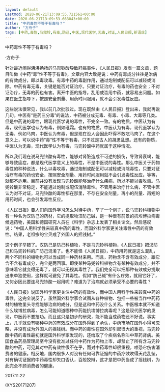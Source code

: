 ```yaml
---
layout: default
Lastmod: 2020-06-21T13:09:55.721561+00:00
date: 2020-06-21T13:09:53.663043+00:00
title: "中药毒性不等于有毒吗？"
author: "方舟子"
tags: [中药,毒性,马兜铃,有毒,防己,中医,现代医学,无毒,对证,人民日报,新语丝]
---
```


中药毒性不等于有毒吗？

·方舟子·

针对最近闹得沸沸扬扬的马兜铃酸导致肝癌事件，《人民日报》发表一篇文章，题目叫做《中药“毒”性不等于有毒》，文章内容大致是说：中药有毒成分往往是治病的有效成分，即以毒攻毒。有毒中药的毒副作用，通过炮制或配伍可以减轻或消除。中药有毒无毒，关键是能否对证治疗。只要对证治疗，有毒的药也安全；不对证治疗，无毒的药也有害。离开中医的指导，乱用或滥用中药，就容易出问题。如果在医生指导下，按照安全剂量、用药时间服用，就不会引发毒性反应。

这些说法很常见，我以前几次批驳过。现在既然由《人民日报》登出来，我就再说几句。中医有“是药三分毒”的说法，中药被分成无毒、有毒、小毒、大毒等几类。但是中药说的毒性，跟现代医学说的毒性，不完全一致。有的物质，中医认为有毒，现代医学也认为有毒，例如砒霜。也有的物质，中医认为有毒，现代医学认为无毒，例如马肉，中医认为有毒，但是现在没人会因此吓得不敢吃马肉了。在这个意义上，可以说中药“毒”性不等于有毒，只不过是古人的胡思乱想。还有的物质，中医认为无毒，现代医学认为有毒，马兜铃酸中药就属于这种情况。

所以我们现在说马兜铃酸有毒性，能够对肾脏造成不可逆的损伤，导致肾衰竭，能够导致癌症，都是现代医学意义上的毒性，不是中医说的毒性。那么中医关于药物毒性的种种说法，什么以毒攻毒，通过炮制或配伍可以减轻或消除毒性，只要对证治疗有毒的药也安全，按照安全剂量、用药时间服用就不会引发毒性反应，等等，就都不适用。目前并没有发现马兜铃酸能够治疗什么疾病，所以不能以毒攻毒。马兜铃酸非常稳定，不能通过炮制或配伍消除毒性。不管用来治疗什么病，不管中医认为对不对证，马兜铃酸的毒性都在那里，不存在安全剂量，再小的剂量、再短的用药时间，也会引发毒性反应。

《人民日报》要人们向国外学习怎么对待中药，举了一个例子，说马兜铃科植物中有一种名为汉防己的药材，它的提取物汉防己碱，是一种很有前景的抗埃博拉病毒候选药物，美国和德国研究人员在《科学》杂志上发表了相关论文。然后感叹说：“中国人用科学性来较真中药的毒性，而国外科学家更关注毒性中药的有效性。结果，老祖宗的宝贝成了外国人的摇钱树。”

这个例子举错了。汉防己是防己科植物，不是马兜铃科植物，《人民日报》把汉防己和马兜铃科的广防己混淆了。也不能怪《人民日报》，中药用药就是这么混乱，两个不同科的植物也可以当成同一种药材来用。而且，药物含不含有效成分，跟它含不含有毒成分，完全是两回事。即使某种马兜铃科植物含有某种有效成分，并不意味着它就变得无毒了，就可以无视其毒性了。我们完全可以把那种有效成分提取出来单独使用，这样就可避免了其毒性。假如“防己碱”有什么疗效，就用它好了，又何必因此要连马兜铃酸一起用呢？难道为了治病就必须承受不必要的毒性？

《人民日报》说国外科学家更关注中药的有效性，而中国人用科学性来较真中药的毒性，这完全说反了。虽然国外科学家会试图从各种植物、包括一些被当作中药药材的植物里头寻找能够治病的成分，但是这和中药没什么关系。中医根本就不知道什么埃博拉病毒，怎么可能知道哪种中药能抗埃博拉病毒呢？这是现代医学的发现，中医药不要抢功。而且这只是初步的研究，能不能当成药物还不好说。事实上，几乎就没有哪种中药的有效成分在国外得到了承认，中药市场在国外小得可忽略，并没有成为外国人的摇钱树。而中药的毒性在国外却引起很大的重视，马兜铃酸中药的毒性最初就是国外科学家发现的，还给取了个疾病名称叫中草药肾病。美国食品药品管理局至今没有批准过任何中药作为药物上市，却禁止了所有含马兜铃酸的中药，可见其对中药有效性很不在乎，而对中药毒性却很重视，唯恐它伤害消费者的健康。相反地，国内很多人对没有任何可靠证据的中药疗效吹得天花乱坠，对有确切证据的中药毒性却矢口否认，百般狡辩，这才是把中药当成了摇钱树，为此完全不顾消费者的健康。

2017.11.22

(XYS20171207)

